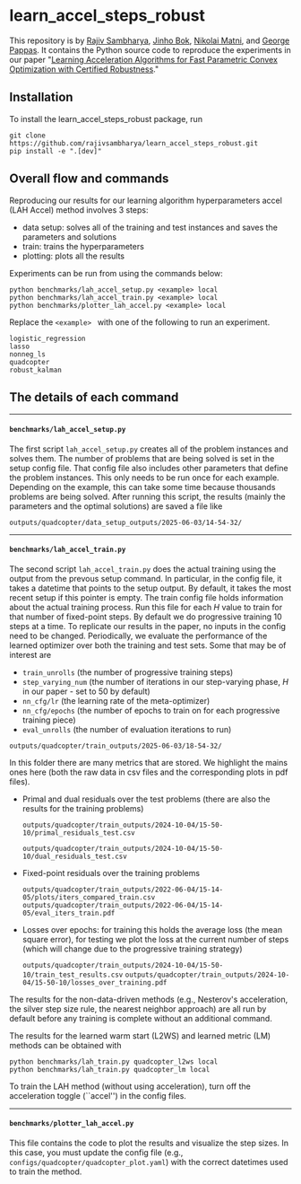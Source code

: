 # learn_accel_steps_robust

This repository is by
[Rajiv Sambharya](https://rajivsambharya.github.io/), [Jinho Bok](https://stellato.io/), [Nikolai Matni](https://nikolaimatni.github.io/), and [George Pappas](https://www.georgejpappas.org/).
It contains the Python source code to reproduce the experiments in our paper
"[Learning Acceleration Algorithms for Fast Parametric Convex Optimization with Certified Robustness](https://arxiv.org/abs/2507.16264)."

## Installation
To install the learn_accel_steps_robust package, run
```
git clone https://github.com/rajivsambharya/learn_accel_steps_robust.git
pip install -e ".[dev]"
```

## Overall flow and commands
Reproducing our results for our learning algorithm hyperparameters accel (LAH Accel) method involves 3 steps:
- data setup: solves all of the training and test instances and saves the parameters and solutions
- train: trains the hyperparameters
- plotting:  plots all the results

Experiments can be run from using the commands below:
```
python benchmarks/lah_accel_setup.py <example> local
python benchmarks/lah_accel_train.py <example> local
python benchmarks/plotter_lah_accel.py <example> local
```

Replace the ```<example> ``` with one of the following to run an experiment.
```
logistic_regression
lasso
nonneg_ls
quadcopter
robust_kalman
```

## The details of each command

***
#### ```benchmarks/lah_accel_setup.py```

The first script ```lah_accel_setup.py``` creates all of the problem instances and solves them.
The number of problems that are being solved is set in the setup config file.
That config file also includes other parameters that define the problem instances. 
This only needs to be run once for each example.
Depending on the example, this can take some time because thousands problems are being solved.
After running this script, the results (mainly the parameters and the optimal solutions) are saved a file like
```
outputs/quadcopter/data_setup_outputs/2025-06-03/14-54-32/
```

***
#### ```benchmarks/lah_accel_train.py```

The second script ```lah_accel_train.py``` does the actual training using the output from the prevous setup command.
In particular, in the config file, it takes a datetime that points to the setup output.
By default, it takes the most recent setup if this pointer is empty.
The train config file holds information about the actual training process.
Run this file for each $H$ value to train for that number of fixed-point steps.
By default we do progressive training $10$ steps at a time.
To replicate our results in the paper, no inputs in the config need to be changed.
Periodically, we evaluate the performance of the learned optimizer over both the training and test sets.
Some that may be of interest are
- ```train_unrolls``` (the number of progressive training steps)
- ```step_varying_num``` (the number of iterations in our step-varying phase, $H$ in our paper - set to $50$ by default)
- ```nn_cfg/lr``` (the learning rate of the meta-optimizer)
- ```nn_cfg/epochs``` (the number of epochs to train on for each progressive training piece)
- ```eval_unrolls``` (the number of evaluation iterations to run)

```
outputs/quadcopter/train_outputs/2025-06-03/18-54-32/
```
In this folder there are many metrics that are stored.
We highlight the mains ones here (both the raw data in csv files and the corresponding plots in pdf files).


- Primal and dual residuals over the test problems (there are also the results for the training problems)

    ```outputs/quadcopter/train_outputs/2024-10-04/15-50-10/primal_residuals_test.csv```

    ```outputs/quadcopter/train_outputs/2024-10-04/15-50-10/dual_residuals_test.csv```

- Fixed-point residuals over the training problems 

    ```outputs/quadcopter/train_outputs/2022-06-04/15-14-05/plots/iters_compared_train.csv```
    ```outputs/quadcopter/train_outputs/2022-06-04/15-14-05/eval_iters_train.pdf```

- Losses over epochs: for training this holds the average loss (the mean square error), for testing we plot the loss at the current number of steps (which will change due to the progressive training strategy)

    ```outputs/quadcopter/train_outputs/2024-10-04/15-50-10/train_test_results.csv```
    ```outputs/quadcopter/train_outputs/2024-10-04/15-50-10/losses_over_training.pdf```


The results for the non-data-driven methods (e.g., Nesterov's acceleration, the silver step size rule, the nearest neighbor approach) are all run by default before any training is complete without an additional command.

The results for the learned warm start (L2WS) and learned metric (LM) methods can be obtained with
```
python benchmarks/lah_train.py quadcopter_l2ws local
python benchmarks/lah_train.py quadcopter_lm local
```

To train the LAH method (without using acceleration), turn off the acceleration toggle (``accel'') in the config files.


***
#### ```benchmarks/plotter_lah_accel.py```
This file contains the code to plot the results and visualize the step sizes.
In this case, you must update the config file (e.g., ```configs/quadcopter/quadcopter_plot.yaml```) with the correct datetimes used to train the method.